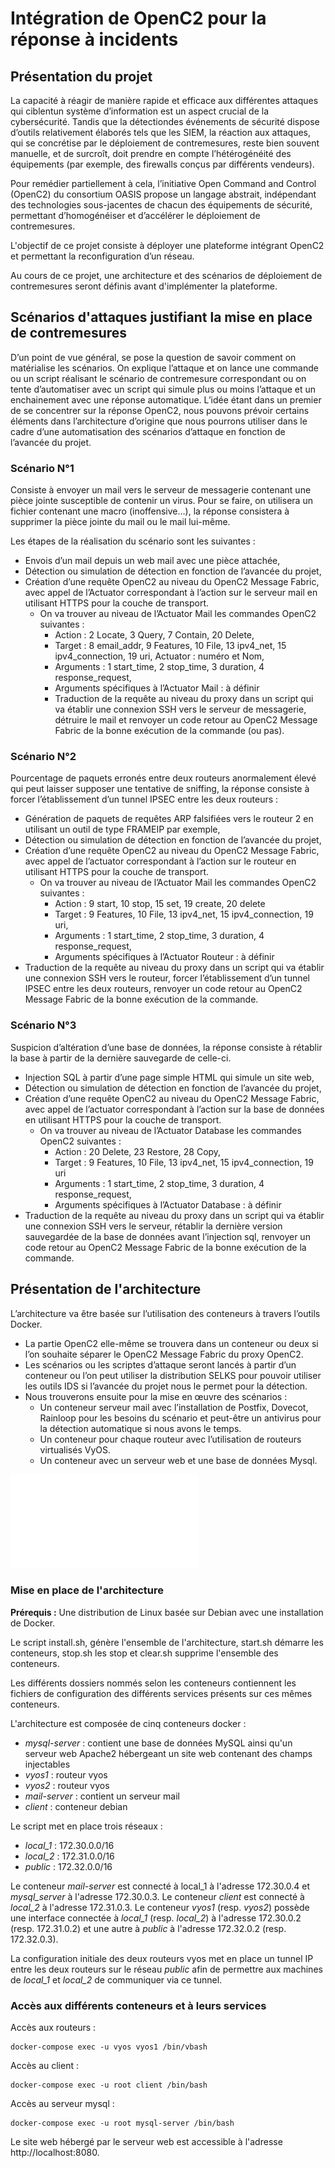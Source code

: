 # Intégration de OpenC2 pour la réponse à incidents

## Présentation du projet

La capacité à réagir de manière rapide et efficace aux différentes attaques qui ciblentun système d’information  est  un  aspect  crucial  de  la  cybersécurité.  Tandis  que  la  détectiondes  événements  de sécurité dispose  d’outils  relativement  élaborés  tels  que  les  SIEM,  la  réaction aux  attaques,  qui  se concrétise  par  le  déploiement  de  contremesures, reste  bien  souvent  manuelle,  et  de  surcroît,  doit prendre en compte l’hétérogénéité des équipements (par exemple, des firewalls conçus par différents vendeurs).  
  
Pour  remédier partiellement à  cela,  l’initiative Open  Command  and  Control (OpenC2) du consortium OASIS propose un langage abstrait, indépendant des technologies sous-jacentes de chacun des   équipements   de   sécurité, permettant   d’homogénéiser et   d’accélérer le déploiement de contremesures.   
  
L'objectif de ce projet consiste à déployer une plateforme intégrant OpenC2 et permettant la reconfiguration d’un réseau.    
  
Au cours de ce projet, une architecture et des scénarios de déploiement de contremesures seront définis avant d'implémenter la plateforme.

## Scénarios d'attaques justifiant la mise en place de contremesures

D’un point de vue général, se pose la question de savoir comment on matérialise les scénarios. On explique l’attaque et on lance une commande ou un script réalisant le scénario de contremesure correspondant ou on tente d’automatiser avec un script qui simule plus ou moins l’attaque et un enchainement avec une réponse automatique. L’idée étant dans un premier de se concentrer sur la réponse OpenC2, nous pouvons prévoir certains éléments dans l’architecture d’origine que nous pourrons utiliser dans le cadre d’une automatisation des scénarios d’attaque en fonction de l’avancée du projet.  
  
### Scénario N°1  
  
Consiste à envoyer un mail vers le serveur de messagerie contenant une pièce jointe susceptible de contenir un virus. Pour se faire, on utilisera un fichier contenant une macro (inoffensive…), la réponse consistera à supprimer la pièce jointe du mail ou le mail lui-même.   
  
Les étapes de la réalisation du scénario sont les suivantes :
* Envois d’un mail depuis un web mail avec une pièce attachée,
* Détection ou simulation de détection en fonction de l’avancée du projet,
* Création d’une requête OpenC2 au niveau du OpenC2 Message Fabric, avec appel de l’Actuator correspondant à l’action sur le serveur mail en utilisant HTTPS pour la couche de transport.
  * On va trouver au niveau de l’Actuator Mail les commandes OpenC2 suivantes :
    * Action : 2 Locate, 3 Query, 7 Contain, 20 Delete, 
    * Target : 8 email_addr, 9 Features, 10 File, 13 ipv4_net, 15 ipv4_connection, 19 uri, Actuator : numéro et Nom, 
    * Arguments : 1 start_time, 2 stop_time, 3 duration, 4 response_request,
    * Arguments spécifiques à l’Actuator Mail : à définir
    * Traduction de la requête au niveau du proxy dans un script qui va établir une connexion SSH vers le serveur de messagerie, détruire le mail et renvoyer un code retour au OpenC2 Message Fabric de la bonne exécution de la commande (ou pas).

### Scénario N°2

Pourcentage de paquets erronés entre deux routeurs anormalement élevé qui peut laisser supposer une tentative de sniffing, la réponse consiste à forcer l’établissement d’un tunnel IPSEC entre les deux routeurs :
* Génération de paquets de requêtes ARP falsifiées vers le routeur 2 en utilisant un outil de type FRAMEIP par exemple,
* Détection ou simulation de détection en fonction de l’avancée du projet,
* Création d’une requête OpenC2 au niveau du OpenC2 Message Fabric, avec appel de l’actuator correspondant à l’action sur le routeur en utilisant HTTPS pour la couche de transport. 
  * On va trouver au niveau de l’Actuator Mail les commandes OpenC2 suivantes :
    * Action : 9 start, 10 stop, 15 set, 19 create, 20 delete
    * Target : 9 Features, 10 File, 13 ipv4_net, 15 ipv4_connection, 19 uri,
    * Arguments : 1 start_time, 2 stop_time, 3 duration, 4 response_request,
    * Arguments spécifiques à l’Actuator Routeur : à définir
* Traduction de la requête au niveau du proxy dans un script qui va établir une connexion SSH vers le routeur, forcer l’établissement d’un tunnel IPSEC entre les deux routeurs, renvoyer un code retour au OpenC2 Message Fabric de la bonne exécution de la commande.

### Scénario N°3
Suspicion d’altération d’une base de données, la réponse consiste à rétablir la base à partir de la dernière sauvegarde de celle-ci.
* Injection SQL à partir d’une page simple HTML qui simule un site web,
* Détection ou simulation de détection en fonction de l’avancée du projet,
* Création d’une requête OpenC2 au niveau du OpenC2 Message Fabric, avec appel de l’actuator correspondant à l’action sur la base de données en utilisant HTTPS pour la couche de transport. 
  * On va trouver au niveau de l’Actuator Database les commandes OpenC2 suivantes :
    * Action : 20 Delete, 23 Restore, 28 Copy,
    * Target : 9 Features, 10 File, 13 ipv4_net, 15 ipv4_connection, 19 uri
    * Arguments : 1 start_time, 2 stop_time, 3 duration, 4 response_request,
    * Arguments spécifiques à l’Actuator Database : à définir
* Traduction de la requête au niveau du proxy dans un script qui va établir une connexion SSH vers le serveur, rétablir la dernière version sauvegardée de la base de données avant l’injection sql, renvoyer un code retour au OpenC2 Message Fabric de la bonne exécution de la commande.

## Présentation de l'architecture

L’architecture va être basée sur l’utilisation des conteneurs à travers l’outils Docker.
* La partie OpenC2 elle-même se trouvera dans un conteneur ou deux si l’on souhaite séparer le OpenC2 Message Fabric du proxy OpenC2. 
* Les scénarios ou les scriptes d’attaque seront lancés à partir d’un conteneur ou l’on peut utiliser la distribution SELKS pour pouvoir utiliser les outils IDS si l’avancée du projet nous le permet pour la détection.
* Nous trouverons ensuite pour la mise en œuvre des scénarios :
  * Un conteneur serveur mail avec l’installation de Postfix, Dovecot, Rainloop pour les besoins du scénario et peut-être un antivirus pour la détection automatique si nous avons le temps.
  * Un conteneur pour chaque routeur avec l’utilisation de routeurs virtualisés VyOS.
  * Un conteneur avec un serveur web et une base de données Mysql.
  
![Schéma de l'architecture](./doc/SchémaV1.pdf)

### Mise en place de l'architecture

**Prérequis :** Une distribution de Linux basée sur Debian avec une installation de Docker. 

Le script install.sh, génère l'ensemble de l'architecture, start.sh démarre les conteneurs, stop.sh les stop et clear.sh supprime l'ensemble des conteneurs.

Les différents dossiers nommés selon les conteneurs contiennent les fichiers de configuration des différents services présents sur ces mêmes conteneurs.  

L'architecture est composée de cinq conteneurs docker :
* *mysql-server* : contient une base de données MySQL ainsi qu'un serveur web Apache2 hébergeant un site web contenant des champs injectables
* *vyos1* : routeur vyos
* *vyos2* : routeur vyos
* *mail-server* : contient un serveur mail
* *client* : conteneur debian

Le script met en place trois réseaux :
* *local_1* : 172.30.0.0/16
* *local_2* : 172.31.0.0/16
* *public* : 172.32.0.0/16

Le conteneur *mail-server* est connecté à local_1 à l'adresse 172.30.0.4 et *mysql_server* à l'adresse 172.30.0.3. Le conteneur *client* est connecté à *local_2* à l'adresse 172.31.0.3. Le conteneur *vyos1* (resp. *vyos2*) possède une interface connectée à *local_1* (resp. *local_2*) à l'adresse 172.30.0.2 (resp. 172.31.0.2) et une autre à *public* à l'adresse 172.32.0.2 (resp. 172.32.0.3).  

La configuration initiale des deux routeurs vyos met en place un tunnel IP entre les deux routeurs sur le réseau *public* afin de permettre aux machines de *local_1* et *local_2* de communiquer via ce tunnel.

### Accès aux différents conteneurs et à leurs services


Accès aux routeurs :


    docker-compose exec -u vyos vyos1 /bin/vbash 

Accès au client :


    docker-compose exec -u root client /bin/bash 

Accès au serveur mysql :


    docker-compose exec -u root mysql-server /bin/bash
  
Le site web hébergé par le serveur web est accessible à l'adresse http://localhost:8080.
